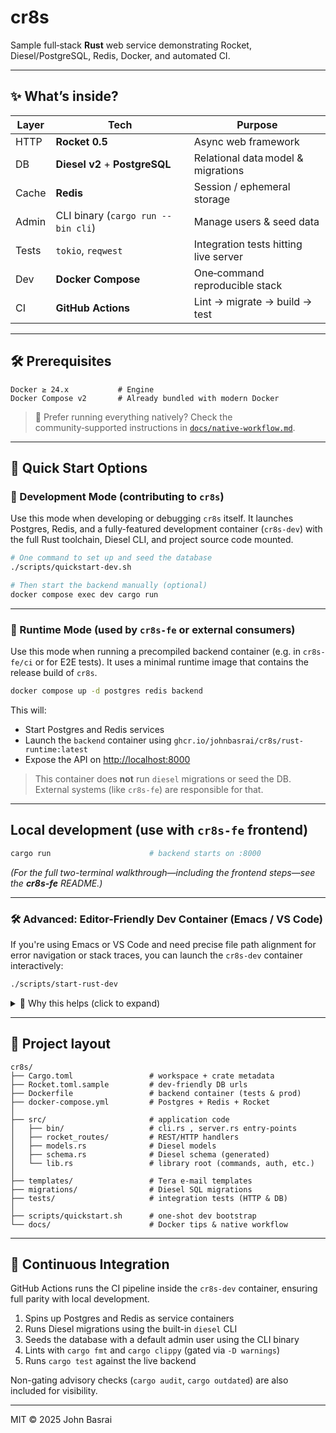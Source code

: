 # cr8s

Sample full‑stack **Rust** web service demonstrating Rocket, Diesel/PostgreSQL, Redis, Docker, and automated CI.

---

## ✨ What’s inside?

| Layer | Tech | Purpose |
|-------|------|---------|
| HTTP  | **Rocket 0.5** | Async web framework |
| DB    | **Diesel v2** + **PostgreSQL** | Relational data model & migrations |
| Cache | **Redis** | Session / ephemeral storage |
| Admin | CLI binary (`cargo run --bin cli`) | Manage users & seed data |
| Tests | `tokio`, `reqwest` | Integration tests hitting live server |
| Dev   | **Docker Compose** | One‑command reproducible stack |
| CI    | **GitHub Actions** | Lint → migrate → build → test |

---

## 🛠️ Prerequisites

```text
Docker ≥ 24.x           # Engine
Docker Compose v2       # Already bundled with modern Docker
```

> 📝 Prefer running everything natively? Check the community‑supported instructions in [`docs/native-workflow.md`](docs/native-workflow.md).

---

## 🚀 Quick Start Options

### 🧪 Development Mode (contributing to `cr8s`)

Use this mode when developing or debugging `cr8s` itself. It launches Postgres, Redis, and a fully-featured development container (`cr8s-dev`) with the full Rust toolchain, Diesel CLI, and project source code mounted.

```bash
# One command to set up and seed the database
./scripts/quickstart-dev.sh

# Then start the backend manually (optional)
docker compose exec dev cargo run
```

---

### 🏃 Runtime Mode (used by `cr8s-fe` or external consumers)

Use this mode when running a precompiled backend container (e.g. in `cr8s-fe/ci` or for E2E tests). It uses a minimal runtime image that contains the release build of `cr8s`.

```bash
docker compose up -d postgres redis backend
```

This will:
- Start Postgres and Redis services
- Launch the `backend` container using `ghcr.io/johnbasrai/cr8s/rust-runtime:latest`
- Expose the API on [http://localhost:8000](http://localhost:8000)

> This container does **not** run `diesel` migrations or seed the DB. External systems (like `cr8s-fe`) are responsible for that.

---

## Local development (use with <code>cr8s-fe</code> frontend)

```bash
cargo run                      # backend starts on :8000
```

*(For the full two-terminal walkthrough—including the frontend steps—see the **cr8s-fe** README.)*

---

### 🛠 Advanced: Editor-Friendly Dev Container (Emacs / VS Code)

If you're using Emacs or VS Code and need precise file path alignment for error navigation or stack traces, you can launch the `cr8s-dev` container interactively:

```bash
./scripts/start-rust-dev
```

<details>
<summary>📘 Why this helps (click to expand)</summary>

This script:

- Mounts your current directory into the container at the **same absolute path**
  (`-v "$PWD:$PWD" -w "$PWD"`)
  - This makes compiler errors and backtraces use real host paths, so:
    - ✅ Both Emacs and VS Code can follow file paths when parsing compilation output
- Launches an interactive Bash shell using the `cr8s-dev` container
- Ensures `cargo`, `diesel`, and `rustfmt` have full access to the workspace
- Uses your host UID and GID (via `-u $(id -u):$(id -g)`) to ensure any files created 
  inside the container (e.g., `./target/`) are not owned by root.

However, if your host UID does not match a named user in the container (like `johnb`), you may see this in the shell prompt:

```
I have no name!@0803495724cd:cr8s $ 
```
This is harmless — all tools still work. It simply means the UID exists but has no matching entry in /etc/passwd. You can safely ignore it.

---

#### 🧪 Emacs Example

```emacs
M-x compile RET cargo build --release
```

This allows Emacs to highlight compiler errors and navigate to the correct files.

#### 🧪 VS Code Use

Use with [Remote Containers](https://code.visualstudio.com/docs/remote/containers) or terminal-based workflows. Editor features like go-to-definition, error overlays, and task runners will behave as expected.

</details>

---

## 📂 Project layout

```text
cr8s/
├── Cargo.toml                 # workspace + crate metadata
├── Rocket.toml.sample         # dev-friendly DB urls
├── Dockerfile                 # backend container (tests & prod)
├── docker-compose.yml         # Postgres + Redis + Rocket
│
├── src/                       # application code
│   ├── bin/                   # cli.rs , server.rs entry-points
│   ├── rocket_routes/         # REST/HTTP handlers
│   ├── models.rs              # Diesel models
│   ├── schema.rs              # Diesel schema (generated)
│   └── lib.rs                 # library root (commands, auth, etc.)
│
├── templates/                 # Tera e-mail templates
├── migrations/                # Diesel SQL migrations
├── tests/                     # integration tests (HTTP & DB)
│
├── scripts/quickstart.sh      # one-shot dev bootstrap
└── docs/                      # Docker tips & native workflow
```

---

## 🧪 Continuous Integration

GitHub Actions runs the CI pipeline inside the `cr8s-dev` container, ensuring full parity with local development.

1. Spins up Postgres and Redis as service containers
2. Runs Diesel migrations using the built-in `diesel` CLI
3. Seeds the database with a default admin user using the CLI binary
4. Lints with `cargo fmt` and `cargo clippy` (gated via `-D warnings`)
5. Runs `cargo test` against the live backend

Non-gating advisory checks (`cargo audit`, `cargo outdated`) are also included for visibility.

---

MIT © 2025 John Basrai
